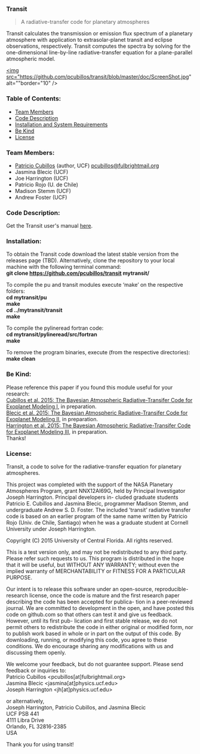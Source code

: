 ### Transit
>A radiative-transfer code for planetary atmospheres  

Transit calculates the transmission or emission flux spectrum of a planetary atmosphere with application to extrasolar-planet transit and eclipse observations, respectively. Transit computes the spectra by solving for the one-dimensional line-by-line radiative-transfer equation for a plane-parallel atmospheric model.  

<a href="https://www.youtube.com/watch?v=-GHBFHyeI14" target="_blank"><img src="https://github.com/pcubillos/transit/blob/master/doc/ScreenShot.jpg" 
alt=""border="10" /></a>

### Table of Contents:
* [Team Members](#team-members)
* [Code Description](#code-description)
* [Installation and System Requirements](#installation-and-system-requirements)
* [Be Kind](#be-kind)
* [License](#license)

### Team Members:
* [Patricio Cubillos](https://github.com/pcubillos/) (author, UCF) <pcubillos@fulbrightmail.org>
* Jasmina Blecic (UCF)
* Joe Harrington (UCF)
* Patricio Rojo (U. de Chile)
* Madison Stemm (UCF)
* Andrew Foster (UCF)

### Code Description:
Get the Transit user's manual [here](doc/transitUM.pdf).

### Installation:
To obtain the Transit code download the latest stable version from the releases page (TBD). Alternatively, clone the repository to your local machine with the following terminal command:  
**git clone https://github.com/pcubillos/transit mytransit/**  

To compile the pu and transit modules execute ‘make’ on the respective folders:  
**cd mytransit/pu**  
**make**  
**cd ../mytransit/transit**  
**make**  

To compile the pylineread fortran code:  
**cd mytransit/pylineread/src/fortran**  
**make**  

To remove the program binaries, execute (from the respective directories):  
**make clean**  


### Be Kind:
Please reference this paper if you found this module useful for your research:  
  [Cubillos et al. 2015: The Bayesian Atmospheric Radiative-Transifer Code for Exoplanet Modeling I](), in preparation.  
  [Blecic et al. 2015: The Bayesian Atmospheric Radiative-Transifer Code for Exoplanet Modeling II](), in preparation.  
  [Harrington et al. 2015: The Bayesian Atmospheric Radiative-Transifer Code for Exoplanet Modeling III](), in preparation.  
Thanks!


### License:

Transit, a code to solve for the radiative-transfer equation for planetary atmospheres.  

This project was completed with the support of the NASA Planetary Atmospheres Program, grant NNX12AI69G, held by Principal Investigator Joseph Harrington. Principal developers in- cluded graduate students Patricio E. Cubillos and Jasmina Blecic, programmer Madison Stemm, and undergraduate Andrew S. D. Foster. The included ’transit’ radiative transfer code is based on an earlier program of the same name written by Patricio Rojo (Univ. de Chile, Santiago) when he was a graduate student at Cornell University under Joseph Harrington.  

Copyright (C) 2015 University of Central Florida. All rights reserved.  

This is a test version only, and may not be redistributed to any third party. Please refer such requests to us. This program is distributed in the hope that it will be useful, but WITHOUT ANY WARRANTY; without even the implied warranty of MERCHANTABILITY or FITNESS FOR A PARTICULAR PURPOSE.  

Our intent is to release this software under an open-source, reproducible-research license, once the code is mature and the first research paper describing the code has been accepted for publica- tion in a peer-reviewed journal. We are committed to development in the open, and have posted this code on github.com so that others can test it and give us feedback. However, until its first pub- lication and first stable release, we do not permit others to redistribute the code in either original or modified form, nor to publish work based in whole or in part on the output of this code. By downloading, running, or modifying this code, you agree to these conditions. We do encourage sharing any modifications with us and discussing them openly.  

We welcome your feedback, but do not guarantee support. Please send feedback or inquiries to:  
Patricio Cubillos <pcubillos[at]fulbrightmail.org>  
Jasmina Blecic <jasmina[at]physics.ucf.edu>  
Joseph Harrington <jh[at]physics.ucf.edu>  

or alternatively,  
Joseph Harrington, Patricio Cubillos, and Jasmina Blecic  
UCF PSB 441  
4111 Libra Drive  
Orlando, FL 32816-2385  
USA  

Thank you for using transit!
